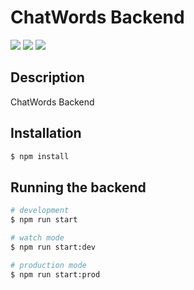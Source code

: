 
# ChatWords Backend
![](https://img.shields.io/badge/WordsGPT%20Backend-ChatWords-blue)
![](https://img.shields.io/badge/Node.js->=18-red)
![](https://img.shields.io/badge/npm->=9-red)


## Description
ChatWords Backend


## Installation

```bash
$ npm install
```

## Running the backend

```bash
# development
$ npm run start

# watch mode
$ npm run start:dev

# production mode
$ npm run start:prod
```

